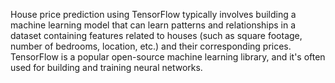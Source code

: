House price prediction using TensorFlow typically involves building a machine learning model that can learn patterns and relationships in a dataset containing features related to houses (such as square footage, number of bedrooms, location, etc.) and their corresponding prices. TensorFlow is a popular open-source machine learning library, and it's often used for building and training neural networks.
